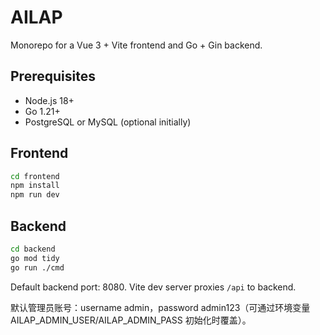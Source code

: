 # AILAP

Monorepo for a Vue 3 + Vite frontend and Go + Gin backend.

## Prerequisites
- Node.js 18+
- Go 1.21+
- PostgreSQL or MySQL (optional initially)

## Frontend
```bash
cd frontend
npm install
npm run dev
```

## Backend
```bash
cd backend
go mod tidy
go run ./cmd
```

Default backend port: 8080. Vite dev server proxies `/api` to backend.

默认管理员账号：username admin，password admin123（可通过环境变量 AILAP_ADMIN_USER/AILAP_ADMIN_PASS 初始化时覆盖）。





